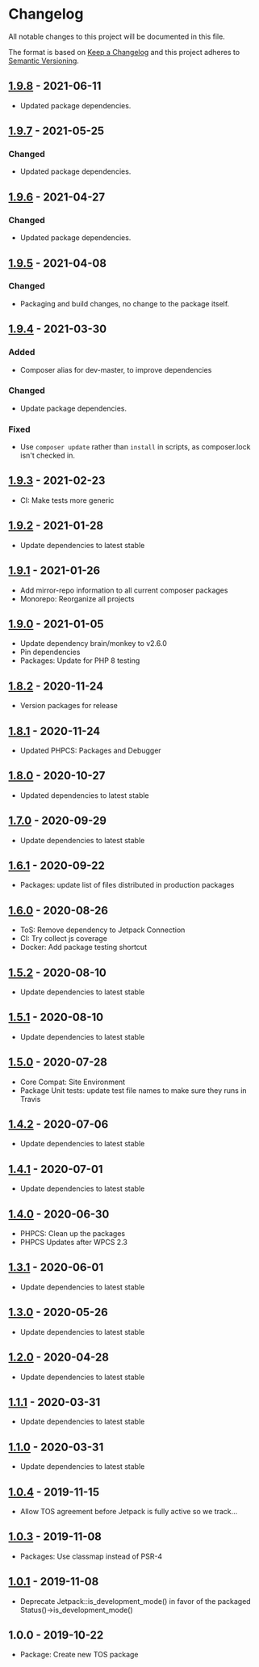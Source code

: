 # Changelog

All notable changes to this project will be documented in this file.

The format is based on [Keep a Changelog](https://keepachangelog.com/en/1.0.0/)
and this project adheres to [Semantic Versioning](https://semver.org/spec/v2.0.0.html).

## [1.9.8] - 2021-06-11
- Updated package dependencies.

## [1.9.7] - 2021-05-25
### Changed
- Updated package dependencies.

## [1.9.6] - 2021-04-27
### Changed
- Updated package dependencies.

## [1.9.5] - 2021-04-08
### Changed
- Packaging and build changes, no change to the package itself.

## [1.9.4] - 2021-03-30
### Added
- Composer alias for dev-master, to improve dependencies

### Changed
- Update package dependencies.

### Fixed
- Use `composer update` rather than `install` in scripts, as composer.lock isn't checked in.

## [1.9.3] - 2021-02-23

- CI: Make tests more generic

## [1.9.2] - 2021-01-28

- Update dependencies to latest stable

## [1.9.1] - 2021-01-26

- Add mirror-repo information to all current composer packages
- Monorepo: Reorganize all projects

## [1.9.0] - 2021-01-05

- Update dependency brain/monkey to v2.6.0
- Pin dependencies
- Packages: Update for PHP 8 testing

## [1.8.2] - 2020-11-24

- Version packages for release

## [1.8.1] - 2020-11-24

- Updated PHPCS: Packages and Debugger

## [1.8.0] - 2020-10-27

- Updated dependencies to latest stable

## [1.7.0] - 2020-09-29

- Update dependencies to latest stable

## [1.6.1] - 2020-09-22

- Packages: update list of files distributed in production packages

## [1.6.0] - 2020-08-26

- ToS: Remove dependency to Jetpack Connection
- CI: Try collect js coverage
- Docker: Add package testing shortcut

## [1.5.2] - 2020-08-10

- Update dependencies to latest stable

## [1.5.1] - 2020-08-10

- Update dependencies to latest stable

## [1.5.0] - 2020-07-28

- Core Compat: Site Environment
- Package Unit tests: update test file names to make sure they runs in Travis

## [1.4.2] - 2020-07-06

- Update dependencies to latest stable

## [1.4.1] - 2020-07-01

- Update dependencies to latest stable

## [1.4.0] - 2020-06-30

- PHPCS: Clean up the packages
- PHPCS Updates after WPCS 2.3

## [1.3.1] - 2020-06-01

- Update dependencies to latest stable

## [1.3.0] - 2020-05-26

- Update dependencies to latest stable

## [1.2.0] - 2020-04-28

- Update dependencies to latest stable

## [1.1.1] - 2020-03-31

- Update dependencies to latest stable

## [1.1.0] - 2020-03-31

- Update dependencies to latest stable

## [1.0.4] - 2019-11-15

- Allow TOS agreement before Jetpack is fully active so we track…

## [1.0.3] - 2019-11-08

- Packages: Use classmap instead of PSR-4

## [1.0.1] - 2019-11-08

- Deprecate Jetpack::is_development_mode() in favor of the packaged Status()-&gt;is_development_mode()

## 1.0.0 - 2019-10-22

- Package: Create new TOS package

[1.9.8]: https://github.com/Automattic/jetpack-terms-of-service/compare/v1.9.7...v1.9.8
[1.9.7]: https://github.com/Automattic/jetpack-terms-of-service/compare/v1.9.6...v1.9.7
[1.9.6]: https://github.com/Automattic/jetpack-terms-of-service/compare/v1.9.5...v1.9.6
[1.9.5]: https://github.com/Automattic/jetpack-terms-of-service/compare/v1.9.4...v1.9.5
[1.9.4]: https://github.com/Automattic/jetpack-terms-of-service/compare/v1.9.3...v1.9.4
[1.9.3]: https://github.com/Automattic/jetpack-terms-of-service/compare/v1.9.2...v1.9.3
[1.9.2]: https://github.com/Automattic/jetpack-terms-of-service/compare/v1.9.1...v1.9.2
[1.9.1]: https://github.com/Automattic/jetpack-terms-of-service/compare/v1.9.0...v1.9.1
[1.9.0]: https://github.com/Automattic/jetpack-terms-of-service/compare/v1.8.2...v1.9.0
[1.8.2]: https://github.com/Automattic/jetpack-terms-of-service/compare/v1.8.1...v1.8.2
[1.8.1]: https://github.com/Automattic/jetpack-terms-of-service/compare/v1.8.0...v1.8.1
[1.8.0]: https://github.com/Automattic/jetpack-terms-of-service/compare/v1.7.0...v1.8.0
[1.7.0]: https://github.com/Automattic/jetpack-terms-of-service/compare/v1.6.1...v1.7.0
[1.6.1]: https://github.com/Automattic/jetpack-terms-of-service/compare/v1.6.0...v1.6.1
[1.6.0]: https://github.com/Automattic/jetpack-terms-of-service/compare/v1.5.2...v1.6.0
[1.5.2]: https://github.com/Automattic/jetpack-terms-of-service/compare/v1.5.1...v1.5.2
[1.5.1]: https://github.com/Automattic/jetpack-terms-of-service/compare/v1.5.0...v1.5.1
[1.5.0]: https://github.com/Automattic/jetpack-terms-of-service/compare/v1.4.2...v1.5.0
[1.4.2]: https://github.com/Automattic/jetpack-terms-of-service/compare/v1.4.1...v1.4.2
[1.4.1]: https://github.com/Automattic/jetpack-terms-of-service/compare/v1.4.0...v1.4.1
[1.4.0]: https://github.com/Automattic/jetpack-terms-of-service/compare/v1.3.1...v1.4.0
[1.3.1]: https://github.com/Automattic/jetpack-terms-of-service/compare/v1.3.0...v1.3.1
[1.3.0]: https://github.com/Automattic/jetpack-terms-of-service/compare/v1.2.0...v1.3.0
[1.2.0]: https://github.com/Automattic/jetpack-terms-of-service/compare/1.1.1...v1.2.0
[1.1.1]: https://github.com/Automattic/jetpack-terms-of-service/compare/v1.1.0...1.1.1
[1.1.0]: https://github.com/Automattic/jetpack-terms-of-service/compare/v1.0.4...v1.1.0
[1.0.4]: https://github.com/Automattic/jetpack-terms-of-service/compare/v1.0.3...v1.0.4
[1.0.3]: https://github.com/Automattic/jetpack-terms-of-service/compare/v1.0.1...v1.0.3
[1.0.1]: https://github.com/Automattic/jetpack-terms-of-service/compare/v1.0.0...v1.0.1
